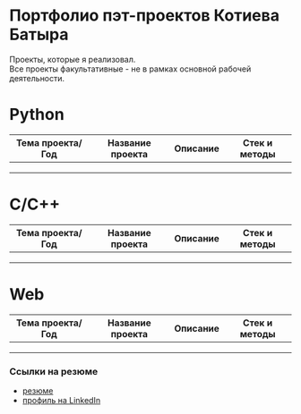 # Портфолио пэт-проектов Котиева Батыра

Проекты, которые я реализовал.  
Все проекты факультативные - не в рамках основной рабочей деятельности.

# Python
| Тема проекта/Год | Название проекта | Описание | Стек и методы |
| --- | --- | --- | --- |
|  |  | |  |
|  |  | |  |
|  |  | |  |

# C/C++
| Тема проекта/Год | Название проекта | Описание | Стек и методы |
| --- | --- | --- | --- |
|  |  | |  |
|  |  | |  |
|  |  | |  |

# Web
| Тема проекта/Год | Название проекта | Описание | Стек и методы |
| --- | --- | --- | --- |
|  |  | |  |
|  |  | |  |
|  |  | |  |

### Ссылки на резюме  
- [резюме]()  
- [профиль на LinkedIn]() 
